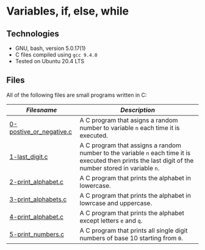 # Variables, if, else, while

## Technologies

  * GNU, bash, version 5.0.17(1)
  * C files compiled using `gcc 9.4.0`
  * Tested on Ubuntu 20.4 LTS

## Files

All of the following files are small programs written in C:

| ***Filesname*** | ***Description*** |
|-----------------|-------------------|
| [0-postive_or_negative.c](0-positive_or_negative.c) | A C program that asigns a random number to variable `n` each time it is executed. |
| [1-last_digit.c](1-last_digit.c) | A C program that assigns a random number to the variable `n` each time it is executed then prints the last digit of the number stored in variable `n`. |
| [2-print_alphabet.c](2-print_alphabet.c) | A C program that prints the alphabet in lowercase. |
| [3-print_alphabets.c](3-print_alphabets.c) | A C program that prints the alphabet in lowrcase and uppercase. |
| [4-print_alphabet.c](4-print_alphabet.c) | A C program that prints the alphabet except letters `e` and `q`. |
| [5-print_numbers.c](5-print_numbers.c) | A C program that prints all single digit numbers of base 10 starting from `0`. |
